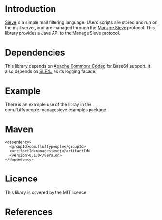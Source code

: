 
# Introduction

[Sieve][1] is a simple mail filtering language. Users scripts are stored and run on
the mail server, and are managed through the [Manage Sieve][2] protocol. This library
provides a Java API to the Manage Sieve protocol.

# Dependencies

This library depends on [Apache Commons Codec][3] for Base64 support. It also depends
on [SLF4J][4] as its logging facade.

# Example

There is an example use of the libray in the 
com.fluffypeople.managesieve.examples package.

# Maven
    <dependency>
      <groupId>com.fluffypeople</groupId>
      <artifactId>managesievej</artifactId>
      <version>0.1.0</version>
    </dependency>

# Licence

This libary is covered by the MIT licence. 

# References

[1]: http://tools.ietf.org/html/rfc3028 "Sieve RFC"
[2]: http://tools.ietf.org/html/rfc5804 "Manage Sieve RFC"
[3]: http://commons.apache.org/proper/commons-codec/ "Apache Commons Codec"
[4]: http://www.slf4j.org/ "Simple Logging Facade for Java"
